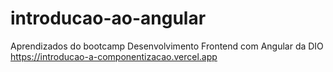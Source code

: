 # introducao-ao-angular
 Aprendizados do bootcamp Desenvolvimento Frontend com Angular da DIO <br>
https://introducao-a-componentizacao.vercel.app
